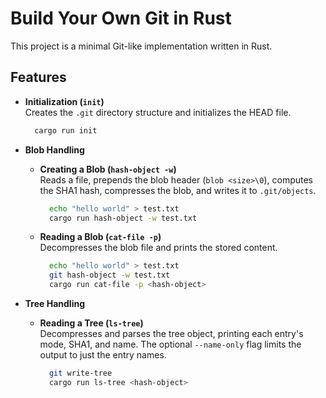 # Build Your Own Git in Rust

This project is a minimal Git-like implementation written in Rust.

## Features

- **Initialization (`init`)**  
  Creates the `.git` directory structure and initializes the HEAD file.

  ```sh
    cargo run init
  ```

- **Blob Handling**  
  - **Creating a Blob (`hash-object -w`)**  
    Reads a file, prepends the blob header (`blob <size>\0`), computes the SHA1 hash, compresses the blob, and writes it to `.git/objects`.

    ```sh
      echo "hello world" > test.txt
      cargo run hash-object -w test.txt
    ```

  - **Reading a Blob (`cat-file -p`)**  
    Decompresses the blob file and prints the stored content.

    ```sh
      echo "hello world" > test.txt
      git hash-object -w test.txt
      cargo run cat-file -p <hash-object>
    ```

- **Tree Handling**  
  - **Reading a Tree (`ls-tree`)**  
    Decompresses and parses the tree object, printing each entry's mode, SHA1, and name. The optional `--name-only` flag limits the output to just the entry names.

    ```sh
      git write-tree
      cargo run ls-tree <hash-object>
    ```
